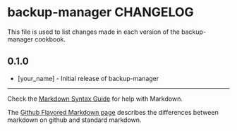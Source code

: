 backup-manager CHANGELOG
========================

This file is used to list changes made in each version of the backup-manager cookbook.

0.1.0
-----
- [your_name] - Initial release of backup-manager

- - -
Check the [Markdown Syntax Guide](http://daringfireball.net/projects/markdown/syntax) for help with Markdown.

The [Github Flavored Markdown page](http://github.github.com/github-flavored-markdown/) describes the differences between markdown on github and standard markdown.
